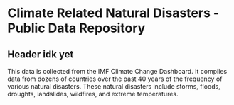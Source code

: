 # Climate Related Natural Disasters - Public Data Repository

## Header idk yet
This data is collected from the IMF Climate Change Dashboard. It compiles data from dozens of countries over the past 40 years of the frequency of various natural disasters. These natural disasters include storms, floods, droughts, landslides, wildfires, and extreme temperatures.
